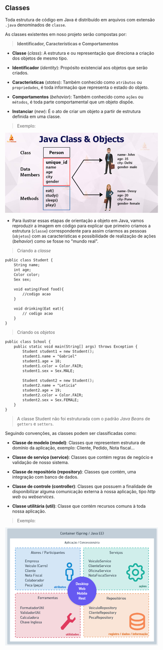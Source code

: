 ## Classes

Toda estrutura de código em Java é distribuído em arquivos com extensão `.java` denominados de `classe`.

As classes existentes em noso projeto serão compostas por:

> **Identificador, Características e Comportamentos**

- **Classe** (*class*): A estrutura e ou representação que direciona a criação dos objetos de mesmo tipo.
 
- **Identificador** (*identity*): Propósito existencial aos objetos que serão criados.

- **Características** (*states*): Também conhecido como `atributos` ou `propriedades`, é toda informação que representa o estado do objeto.

- **Comportamentos** (*behavior*): Também conhecido como `ações` ou `métodos`, é toda parte comportamental que um objeto dispõe.

- **Instanciar** (*new*): É o ato de criar um objeto a partir de estrutura definida em uma classe.

> Exemplo:

![Modelo](java-class-objects.jpg)

- Para ilustrar essas etapas de orientação a objeto em Java, vamos reproduzir a imagem em código para explicar que primeiro criamos a estrutura (`classe`) correspondente para assim criarmos as pessoas (`objetos`) com as características e possibilidade de realização de ações (*behavior*) como se fosse no "mundo real".

> Criando a *classe*
```
public class Student {
    String name;
    int age;
    Color color;
    Sex sex;

    void eating(Food food){
        //codigo acao
    }

    void drinking(Eat eat){
        // codigo acao
    }
}
```

> Criando os *objetos*
```
public class School {
    public static void main(String[] args) throws Exception {
        Student student1 = new Student();
        student1.name = "Gabriel"
        student1.age = 18;
        student1.color = Color.FAIR;
        student1.sex = Sex.MALE;

        Student student2 = new Student();
        student2.name = "Leticia"
        student2.age = 19;
        student2.color = Color.FAIR;
        student2.sex = Sex.FEMALE; 
    }
}
```

> A classe Student não foi estruturada com o padrão *Java Beans* de `getters` e `setters`.

Seguindo convenções, as classes podem ser classificadas como:

- **Classe de modelo (model)**: Classes que representem estrutura de domínio da aplicação, exemplo: Cliente, Pedido, Nota fiscal...

- **Classe de serviço (service)**: Classes que contém regras de negócio e validação de nosso sistema.

- **Classe de repositório (repository)**: Classes que contém, uma integração com banco de dados.

- **Classe de controle (controller)**: Classes que possuem a finalidade de disponibilizar alguma comunicação externa à nossa aplicação, tipo *http web* ou *webservices*.

- **Classe utilitária (util)**: Classe que contém recursos comuns à toda nossa aplicação.

> Exemplo:

![Modelo](Classes-tipos.png)
